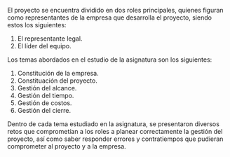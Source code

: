 El proyecto se encuentra dividido en dos roles principales, quienes figuran como representantes de la empresa que desarrolla el proyecto, siendo estos los siguientes:
1. El representante legal.
2. El líder del equipo.

Los temas abordados en el estudio de la asignatura son los siguientes:
1. Constitución de la empresa.
2. Constituación del proyecto.
3. Gestión del alcance.
4. Gestión del tiempo.
5. Gestión de costos.
6. Gestión del cierre.

Dentro de cada tema estudiado en la asignatura, se presentaron diversos retos que comprometían a los roles a planear correctamente la gestión del proyecto, así como saber responder errores y contratiempos
que pudieran comprometer al proyecto y a la empresa.
